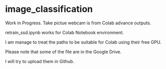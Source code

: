 # image_classification

Work in Progress.
Take pictue webcam is from Colab advance outputs.

retrain_ssd.ipynb works for Colab Notebook environment.

I am manage to treat the paths to be suitable for Colab using their free GPU.

Please note that some of the file are in the Google Drive.

I will try to upload them in Github.

